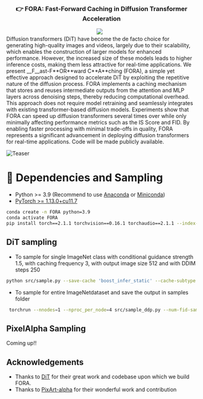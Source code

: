 
### <div align="center">👉 FORA: Fast-Forward Caching in Diffusion Transformer Acceleration<div> 
<div align="center">
<a href="https://arxiv.org/abs/2407.01425"><img src="https://img.shields.io/static/v1?label=Paper&message=Arxiv:FORA&color=red&logo=arxiv"></a> &ensp;
</div>
Diffusion transformers (DiT) have become the de facto choice for generating high-quality images and videos, largely due to their scalability, which enables the construction of larger models for enhanced performance. However, the increased size of these models leads to higher inference costs, making them less attractive for real-time applications. We present __F__ast-F**OR**ward C**A**ching (FORA), a simple yet effective approach designed to accelerate DiT by exploiting the repetitive nature of the diffusion process. FORA implements a caching mechanism that stores and reuses intermediate outputs from the attention and MLP layers across denoising steps, thereby reducing computational overhead. This approach does not require model retraining and seamlessly integrates with existing transformer-based diffusion models. Experiments show that FORA can speed up diffusion transformers several times over while only minimally affecting performance metrics such as the IS Score and FID. By enabling faster processing with minimal trade-offs in quality, FORA represents a significant advancement in deploying diffusion transformers for real-time applications. Code will be made publicly available.

![Teaser](FORA_teaser.png)

# 🔧 Dependencies and Sampling

- Python >= 3.9 (Recommend to use [Anaconda](https://www.anaconda.com/download/#linux) or [Miniconda](https://docs.conda.io/en/latest/miniconda.html))
- [PyTorch >= 1.13.0+cu11.7](https://pytorch.org/)
```bash
conda create -n FORA python=3.9
conda activate FORA
pip install torch==2.1.1 torchvision==0.16.1 torchaudio==2.1.1 --index-url https://download.pytorch.org/whl/cu118
```
## DiT sampling
- To sample for single ImageNet class with conditional guidance strength 1.5, with caching frequency 3, with output image size 512 and with DDIM steps 250
```bash
python src/sample.py --save-cache 'boost_infer_static' --cache-subtype 'default' --cache-threshold '3' --image-size 512 --seed 1 --cfg-scale 1.5 --num-sampling-steps 250
```
- To sample for entire ImageNetdataset and save the output in samples folder
```bash
 torchrun --nnodes=1 --nproc_per_node=4 src/sample_ddp.py --num-fid-samples 50000 --save-cache 'boost_infer_static' --cache-subtype 'default' --cache-threshold '3' --image-size 256 --per-proc-batch-size 4 --sample-dir 'samples' --cfg-scale 1.5 --num-sampling-steps 250
```

## PixelAlpha Sampling
Coming up!!
## Acknowledgements
- Thanks to [DiT](https://github.com/facebookresearch/DiT) for their great work and codebase upon which we build FORA.
- Thanks to [PixArt-alpha](https://github.com/PixArt-alpha/PixArt-alpha) for their wonderful work and contribution

